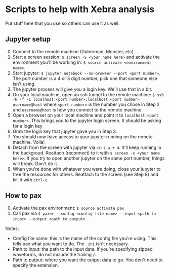 # Scripts to help with Xebra analysis

Put stuff here that you use so others can use it as well.

## Jupyter setup

0. Connect to the remote machine (Doberman, Monster, etc).
1. Start a screen session: `$ screen -S <your name here>` and activate the environment you'll be working in: `$ source activate <environment name>`.
2. Start jupyter: `$ jupyter notebook --no-browser --port <port number>`. The port number is a 4 or 5 digit number, pick one that someone else isn't using.
3. The jupyter process will give you a login key. We'll use that in a bit.
4. On your local machine, open an ssh tunnel to the remote machine: `$ ssh -N -f -L localhost:<port number>:localhost:<port number> username@host` where `<port number>` is the number you chose in Step 2 and `username@host` is how you connect to the remote machine.
5. Open a browser on your local machine and point it to `localhost:<port number>`. This brings you to the jupyter login screen. It should be asking for a login key
6. Grab the login key that jupyter gave you in Step 3.
7. You should now have access to your jupyter running on the remote machine. Voila!
8. Detach from the screen with jupyter via `ctrl-a + d`. It'll keep running in the backgroud. Reattach (reconnect) to it with `$ screen -x <your name here>`. If you try to open another jupyter on the same port number, things will break. Don't do it.
9. When you're done with whatever you were doing, close your jupyter to free the resources for others. Reattach to the screen (see Step 8) and kill it with `ctrl-c`.

## How to pax

0. Activate the pax environment: `$ source activate pax`
1. Call pax via `$ paxer --config <config file name> --input <path to input> --output <path to output>`.

Notes:
- Config file name: this is the name of the config file you're using. This tells pax what you want to do. The `.ini` isn't necessary.
- Path to input: the path to the input data. If you're specifying zipped waveforms, do not include the trailing `/`.
- Path to putput: where you want the output data to go. You don't need to specify the extension.
